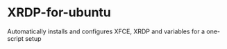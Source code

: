 # XRDP-for-ubuntu
Automatically installs and configures XFCE, XRDP and variables for a one-script setup
